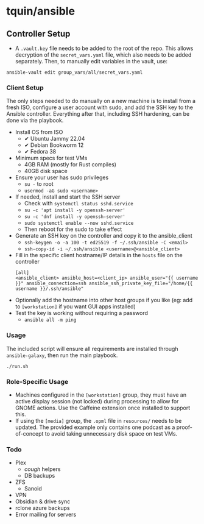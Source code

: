 # tquin/ansible

## Controller Setup

* A `.vault.key` file needs to be added to the root of the repo. This allows decryption of the `secret_vars.yaml` file, which also needs to be added separately. Then, to manually edit variables in the vault, use:
```
ansible-vault edit group_vars/all/secret_vars.yaml
```

### Client Setup

The only steps needed to do manually on a new machine is to install from a fresh ISO, configure a user account with sudo, and add the SSH key to the Ansible controller. Everything after that, including SSH hardening, can be done via the playbook.

* Install OS from ISO
  * ✔ Ubuntu Jammy 22.04
  * ✔ Debian Bookworm 12
  * ✔ Fedora 38
* Minimum specs for test VMs
  * 4GB RAM (mostly for Rust compiles)
  * 40GB disk space
* Ensure your user has sudo privileges
  * `su -` to root
  * `usermod -aG sudo <username>`
* If needed, install and start the SSH server
  * Check with `systemctl status sshd.service`
  * `su -c 'apt install -y openssh-server'`
  * `su -c 'dnf install -y openssh-server'`
  * `sudo systemctl enable --now sshd.service`
  * Then reboot for the sudo to take effect
* Generate an SSH key on the controller and copy it to the ansible_client
  * `ssh-keygen -o -a 100 -t ed25519 -f ~/.ssh/ansible -C <email>`
  * `ssh-copy-id -i ~/.ssh/ansible <username>@<ansible_client>`
* Fill in the specific client hostname/IP details in the `hosts` file on the controller
  ```
  [all]
  <ansible_client> ansible_host=<client_ip> ansible_user="{{ username }}" ansible_connection=ssh ansible_ssh_private_key_file="/home/{{ username }}/.ssh/ansible"
  ```
* Optionally add the hostname into other host groups if you like (eg: add to `[workstation]` if you want GUI apps installed)
* Test the key is working without requiring a password
  * `ansible all -m ping`

### Usage

The included script will ensure all requirements are installed through `ansible-galaxy`, then run the main playbook.
```
./run.sh
```

### Role-Specific Usage

* Machines configured in the `[workstation]` group, they must have an active display session (not locked) during processing to allow for GNOME actions. Use the Caffeine extension once installed to support this. 
* If using the `[media]` group, the `.opml` file in `resources/` needs to be updated. The provided example only contains one podcast as a proof-of-concept to avoid taking unnecessary disk space on test VMs.

### Todo

- Plex
  - *cough* helpers
  - DB backups
- ZFS
  - Sanoid
- VPN
- Obsidian & drive sync
- rclone azure backups
- Error mailing for servers
